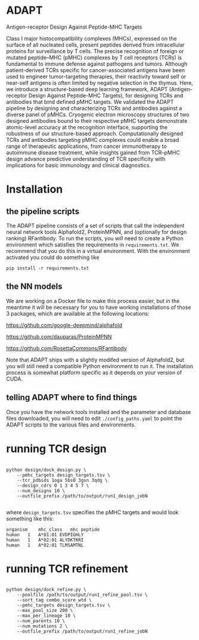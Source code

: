 # ADAPT
Antigen-receptor Design Against Peptide-MHC Targets

Class I major histocompatibility complexes (MHCs), expressed on the surface of all nucleated cells, present peptides derived from intracellular proteins for surveillance by T cells.
The precise recognition of foreign or mutated peptide–MHC (pMHC) complexes by T cell receptors (TCRs) is fundamental to immune defense against pathogens and tumors.
Although patient-derived TCRs specific for cancer-associated antigens have been used to engineer tumor-targeting therapies, their reactivity toward self or near-self antigens is often limited by negative selection in the thymus.
Here, we introduce a structure-based deep learning framework, ADAPT (Antigen-receptor Design Against Peptide-MHC Targets), for designing TCRs and antibodies that bind defined pMHC targets.
We validated the ADAPT pipeline by designing and characterizing TCRs and antibodies against a diverse panel of pMHCs.
Cryogenic electron microscopy structures of two designed antibodies bound to their respective pMHC targets demonstrate atomic-level accuracy at the recognition interface, supporting the robustness of our structure-based approach.
Computationally designed TCRs and antibodies targeting pMHC complexes could enable a broad range of therapeutic applications, from cancer immunotherapy to autoimmune disease treatment, while insights gained from TCR–pMHC design advance predictive understanding of TCR specificity with implications for basic immunology and clinical diagnostics.


# Installation

## the pipeline scripts

The ADAPT pipeline consists of a set of scripts that call the independent
neural network tools Alphafold2, ProteinMPNN, and (optionally for design
ranking) RFantibody. To run the scripts, you will need to create a Python environment
which satisfies the requirements in `requirements.txt`. We recommend that you
do this in a virtual environment. With the environment activated you could do
something like

```
pip install -r requirements.txt
```

## the NN models

We are working on a Docker file to make this process easier, but in the meantime
it will be necessary for you to have working installations of those 3
packages, which are available at the following locations:

https://github.com/google-deepmind/alphafold

https://github.com/dauparas/ProteinMPNN

https://github.com/RosettaCommons/RFantibody

Note that ADAPT ships with a slightly modifed version of Alphafold2, but you will
still need a compatible Python environment to run it. The installation process is
somewhat platform specific as it depends on your version of CUDA.


## telling ADAPT where to find things

Once you have the network tools installed and the parameter and database files
downloaded, you will need to edit `./config_paths.yaml` to point the ADAPT scripts
to the various files and environments.

# running TCR design

```

python design/dock_design.py \
    --pmhc_targets design_targets.tsv \
    --tcr_pdbids 1oga 5bs0 3gsn 3qdg \
    --design_cdrs 0 1 3 4 5 7 \
    --num_designs 10 \
    --outfile_prefix /path/to/output/run1_design_jobN


```

where `design_targets.tsv` specifies the pMHC targets and would look something like this:

```
organism	mhc_class	mhc	peptide
human	1	A*01:01	EVDPIGHLY
human	1	A*02:01	ALYDKTKRI
human	1	A*02:01	TLMSAMTNL
```


# running TCR refinement

```

python design/dock_refine.py \
    --poolfile /path/to/output/run1_refine_pool.tsv \
    --sort_tag combo_score_wtd \
    --pmhc_targets design_targets.tsv \
    --max_pool_size 200 \
    --max_per_lineage 10 \
    --num_parents 10 \
    --num_mutations 2 \
    --outfile_prefix /path/to/output/run1_refine_jobN


```
